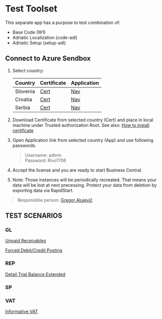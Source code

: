 # Test Toolset

This separate app has a purpose to test combination of:
- Base Code (W1)
- Adriatic Localization (code-adl)
- Adriatic Setup (setup-adl)

## Connect to Azure Sendbox

1. Select country:

    Country|Certificate|Application
    -------|-----------|-----------
    Slovenia|[Cert](http://w1-130-24069-si.westeurope.azurecontainer.io:8080/certificate.cer)|[Nav](https://w1-130-24069-si.westeurope.azurecontainer.io/NAV)
    Croatia|[Cert](http://w1-130-24069-hr.westeurope.azurecontainer.io:8080/certificate.cer)|[Nav](https://w1-130-24069-hr.westeurope.azurecontainer.io/NAV)
    Serbia|[Cert](http://w1-130-24069-rs.westeurope.azurecontainer.io:8080/certificate.cer)|[Nav](https://w1-130-24069-rs.westeurope.azurecontainer.io/NAV)

2. Download Certificate from selected country (Cert) and place in local machine under Trusted authorization Root. See also: [How to install certificate](https://msdn.microsoft.com/en-us/library/cc750534.aspx?f=255&MSPPError=-2147217396)
3. Open Application link from selected country (App) and use following passwords.
    > Username: admin<br>
    > Password: Rivo1706
4. Accept the license and you are ready to start Business Central.
5. Note: Those instances will be periodically recreated. That means your data will be lost at next precessing. Protect your data from deletion by exporting data via RapidStart.

> Responsible person: [Gregor Alujevič](https://github.com/gregoral)



## TEST SCENARIOS

### GL

[Unpaid Receivables](UnpaidReceivables.md)<br>

[Forced Debit/Credit Posting](ForcedDebitCrediPosting.md)

### REP

[Detail Trial Balance Extended](DetailTrialBalanceExtended.md)


### SP



### VAT

[Informative VAT](InformativeVAT.md)